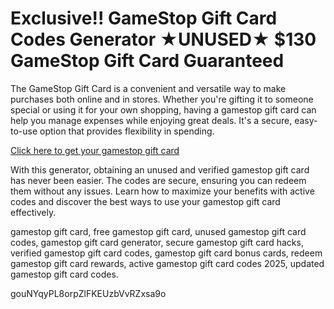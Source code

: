 # Exclusive!! GameStop Gift Card Codes Generator ★UNUSED★ $130 GameStop Gift Card Guaranteed

The GameStop Gift Card is a convenient and versatile way to make purchases both online and in stores. Whether you're gifting it to someone special or using it for your own shopping, having a gamestop gift card can help you manage expenses while enjoying great deals. It's a secure, easy-to-use option that provides flexibility in spending.

[Click here to get your gamestop gift card](https://pollosgifts.com/gamestop)

With this generator, obtaining an unused and verified gamestop gift card has never been easier. The codes are secure, ensuring you can redeem them without any issues. Learn how to maximize your benefits with active codes and discover the best ways to use your gamestop gift card effectively.

gamestop gift card, free gamestop gift card, unused gamestop gift card codes, gamestop gift card generator, secure gamestop gift card hacks, verified gamestop gift card codes, gamestop gift card bonus cards, redeem gamestop gift card rewards, active gamestop gift card codes 2025, updated gamestop gift card codes.

gouNYqyPL8orpZlFKEUzbVvRZxsa9o
